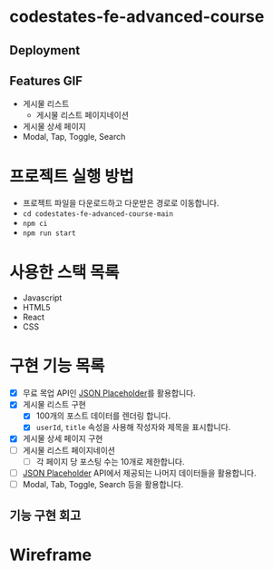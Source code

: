 # codestates-fe-advanced-course

## Deployment

## Features GIF

- 게시물 리스트
  - 게시물 리스트 페이지네이션
- 게시물 상세 페이지
- Modal, Tap, Toggle, Search

# 프로젝트 실행 방법

- 프로젝트 파일을 다운로드하고 다운받은 경로로 이동합니다.
- `cd codestates-fe-advanced-course-main`
- `npm ci`
- `npm run start`

# 사용한 스택 목록

- Javascript
- HTML5
- React
- CSS

# 구현 기능 목록

- [x] 무료 목업 API인 [JSON Placeholder](https://jsonplaceholder.typicode.com/)를 활용합니다.
- [x] 게시물 리스트 구현
  - [x] 100개의 포스트 데이터를 렌더링 합니다.
  - [x] `userId`, `title` 속성을 사용해 작성자와 제목을 표시합니다.
- [x] 게시물 상세 페이지 구현
- [ ] 게시물 리스트 페이지네이션
  - [ ] 각 페이지 당 포스팅 수는 10개로 제한합니다.
- [ ] [JSON Placeholder](https://jsonplaceholder.typicode.com/) API에서 제공되는 나머지 데이터들을 활용합니다.
- [ ] Modal, Tab, Toggle, Search 등을 활용합니다.

## 기능 구현 회고

# Wireframe

